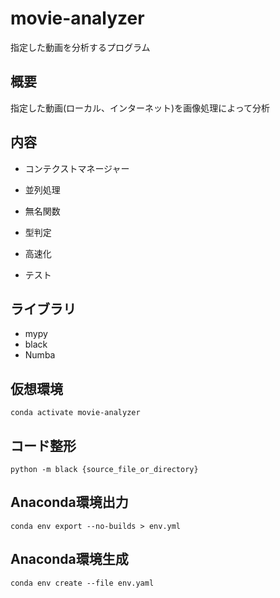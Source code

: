 # movie-analyzer
指定した動画を分析するプログラム

## 概要
指定した動画(ローカル、インターネット)を画像処理によって分析


## 内容

* コンテクストマネージャー

* 並列処理
* 無名関数
* 型判定
* 高速化
* テスト

## ライブラリ
* mypy
* black
* Numba

## 仮想環境
```
conda activate movie-analyzer
```

## コード整形
```
python -m black {source_file_or_directory}
```

## Anaconda環境出力
```
conda env export --no-builds > env.yml
```

## Anaconda環境生成
```
conda env create --file env.yaml
```